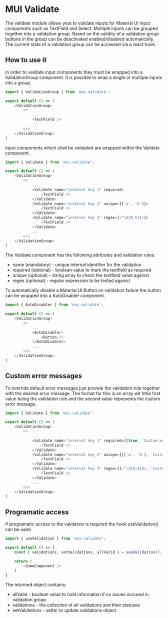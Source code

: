 # MUI Validate

The validate module allows yout to validate inputs for Material UI input components such as TextField and Select.
Multiple inputs can be grouped together into a validation group.
Based on the validity of a validation group buttons in the group can be deactivated enabled/disabled automatically.
The current state of a validation group can be accessed via a react hook.

## How to use it

In order to validate input components they must be wrapped into a ValidationGroup component. It is possible to wrap a single or multiple inputs into a group.

```js
import { ValidationGroup } from 'mui-validate';

export default () => (
    <ValidationGroup>
        <>
            ...
            <TextField />
            ...
        </>
    </ValidationGroup>
)
```

Input components which shall be validated are wrapped within the Validate component.

```js
import { Validate } from 'mui-validate';

export default () => (
    <ValidationGroup>
        <>
            ...
            <Validate name="internal key 1" required>
                <TextField />
            </Validate>
            <Validate name="internal key 2" unique={['a', 'b']}>
                <TextField />
            </Validate>
            <Validate name="internal key 3" regex={/^\d{0,5}$/}>
                <TextField />
            </Validate>
            ...
        </>
    </ValidationGroup>
)
```

The Validate component has the following attributes and validation rules:
- name (mandatory) - unique internal identifier for the validation
- required (optional) - boolean value to mark the textfield as required
- unique (optional) - string array to check the textfield value against
- regex (optional) - regular expression to be tested against

To automatically disable a Material UI Button on validation failure the button can be wrapped into a AutoDisabler component.

```js
import { AutoDisabler } from 'mui-validate';

export default () => (
    <ValidationGroup>
        <>
            ...
            <AutoDisabler>
                <Button />
            </AutoDisabler>
            ...
        </>
    </ValidationGroup>
)
```

## Custom error messages

To override default error messages just provide the validation rule together with the desired error message.
The format for this is an array wit hthe first value being the validation rule and the second value represents the custom error message.

```js
import { Validate } from 'mui-validate';

export default () => (
    <ValidationGroup>
        <>
            ...
            <Validate name="internal key 1" required={[true, 'Custom message for required']}>
                <TextField />
            </Validate>
            <Validate name="internal key 2" unique={[['a', 'b'], 'Custom message for unique']}>
                <TextField />
            </Validate>
            <Validate name="internal key 3" regex={[/^\d{0,5}$/, 'Custom message for regex']}>
                <TextField />
            </Validate>
            ...
        </>
    </ValidationGroup>
)
```

## Programatic access

If programatic access to the validation is required the hook useValidation() can be used.

```js
import { useValidation } from 'mui-validate';

export default () => {
    const { validations, setValidations, allValid } = useValidation();

    return (
        <SomeComponent />
    )
}
```

The returned object contains:
- allValid - boolean value to hold information if no issues occured in validation group
- validations - the collection of all validations and their statuses
- setValidations - setter to update validations object
